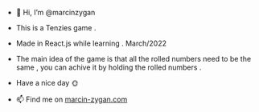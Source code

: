 - 👋 Hi, I’m @marcinzygan 

- This is a Tenzies game . 
- Made in React.js while learning . March/2022
- The main idea of the game is that all the rolled numbers need to be the same , you can achive it by holding the rolled numbers . 


- Have a nice day 🌞



- 📫 Find me on <a href="https://marcin-zygan.com">marcin-zygan.com</a>